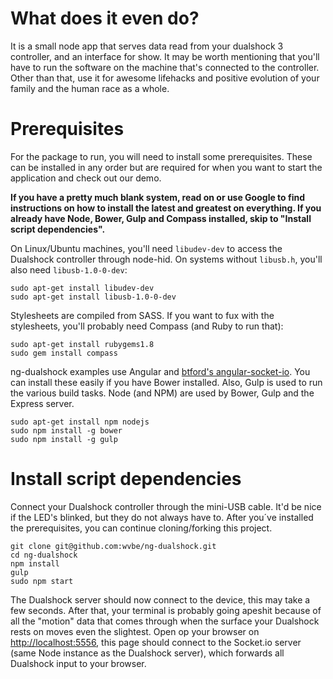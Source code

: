 What does it even do?
===
It is a small node app that serves data read from your dualshock 3 controller, and an interface for show. It may be worth mentioning that you'll have to run the software on the machine that's connected to the controller. Other than that, use it for awesome lifehacks and positive evolution of your family and the human race as a whole.

Prerequisites
===
For the package to run, you will need to install some prerequisites. These can be installed in any order but are
required for when you want to start the application and check out our demo.

**If you have a pretty much blank system, read on or use Google to find instructions on how to install the latest and greatest on everything. If you already have Node, Bower, Gulp and Compass installed, skip to "Install script dependencies".**

On Linux/Ubuntu machines, you'll need `libudev-dev` to access the Dualshock controller through node-hid. On systems without `libusb.h`, you'll also need `libusb-1.0-0-dev`:
```
sudo apt-get install libudev-dev
sudo apt-get install libusb-1.0-0-dev
```

Stylesheets are compiled from SASS. If you want to fux with the stylesheets, you'll probably need Compass (and Ruby to run that):
```
sudo apt-get install rubygems1.8
sudo gem install compass
```

ng-dualshock examples use Angular and [btford's angular-socket-io](https://github.com/btford/angular-socket-io). You can install these easily if you have Bower installed. Also, Gulp is used to run the various build tasks. Node (and NPM) are used by Bower, Gulp and the Express server.
```
sudo apt-get install npm nodejs
sudo npm install -g bower
sudo npm install -g gulp
```

Install script dependencies
===

Connect your Dualshock controller through the mini-USB cable. It'd be nice if the LED's blinked, but they do not always have to. After you´ve installed the prerequisites, you can continue cloning/forking this project.

```
git clone git@github.com:wvbe/ng-dualshock.git
cd ng-dualshock
npm install
gulp
sudo npm start
```

The Dualshock server should now connect to the device, this may take a few seconds. After that, your terminal is probably going apeshit because of all the "motion" data that comes through when the surface your Dualshock rests on moves even the slightest. Open op your browser on [http://localhost:5556](http://localhost:5556), this page should connect to the Socket.io server (same Node instance as the Dualshock server), which forwards all Dualshock input to your browser.
